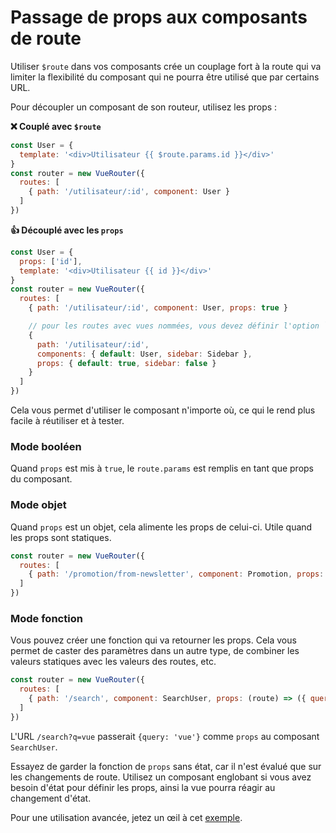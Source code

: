 # Passage de props aux composants de route

Utiliser `$route` dans vos composants crée un couplage fort à la route qui va limiter la flexibilité du composant qui ne pourra être utilisé que par certains URL.

Pour découpler un composant de son routeur, utilisez les props :

**❌ Couplé avec `$route`**

``` js
const User = {
  template: '<div>Utilisateur {{ $route.params.id }}</div>'
}
const router = new VueRouter({
  routes: [
    { path: '/utilisateur/:id', component: User }
  ]
})
```

**👍 Découplé avec les `props`**

``` js
const User = {
  props: ['id'],
  template: '<div>Utilisateur {{ id }}</div>'
}
const router = new VueRouter({
  routes: [
    { path: '/utilisateur/:id', component: User, props: true }

    // pour les routes avec vues nommées, vous devez définir l'option `props` pour chaque vue nommée :
    {
      path: '/utilisateur/:id',
      components: { default: User, sidebar: Sidebar },
      props: { default: true, sidebar: false }
    }
  ]
})
```

Cela vous permet d'utiliser le composant n'importe où, ce qui le rend plus facile à réutiliser et à tester.

### Mode booléen

Quand `props` est mis à `true`, le `route.params` est remplis en tant que props du composant.

### Mode objet

Quand `props` est un objet, cela alimente les props de celui-ci. Utile quand les props sont statiques.

``` js
const router = new VueRouter({
  routes: [
    { path: '/promotion/from-newsletter', component: Promotion, props: { newsletterPopup: false } }
  ]
})
```

### Mode fonction

Vous pouvez créer une fonction qui va retourner les props. Cela vous permet de caster des paramètres dans un autre type, de combiner les valeurs statiques avec les valeurs des routes, etc.

``` js
const router = new VueRouter({
  routes: [
    { path: '/search', component: SearchUser, props: (route) => ({ query: route.query.q }) }
  ]
})
```

L'URL `/search?q=vue` passerait `{query: 'vue'}` comme `props` au composant `SearchUser`.

Essayez de garder la fonction de `props` sans état, car il n'est évalué que sur les changements de route. Utilisez un composant englobant si vous avez besoin d'état pour définir les props, ainsi la vue pourra réagir au changement d'état.

Pour une utilisation avancée, jetez un œil à cet [exemple](https://github.com/vuejs/vue-router/blob/dev/examples/route-props/app.js).
